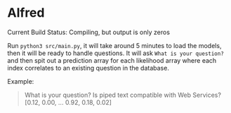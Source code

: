 # Alfred

Current Build Status: Compiling, but output is only zeros  

Run `python3 src/main.py`, it will take around 5 minutes to load the models, then it will be ready to handle questions.
It will ask `What is your question?` and then spit out a prediction array for each likelihood array where each index correlates to an existing question in the database.

Example:
> What is your question?
> Is piped text compatible with Web Services?
> [0.12, 0.00, ... 0.92, 0.18, 0.02]
